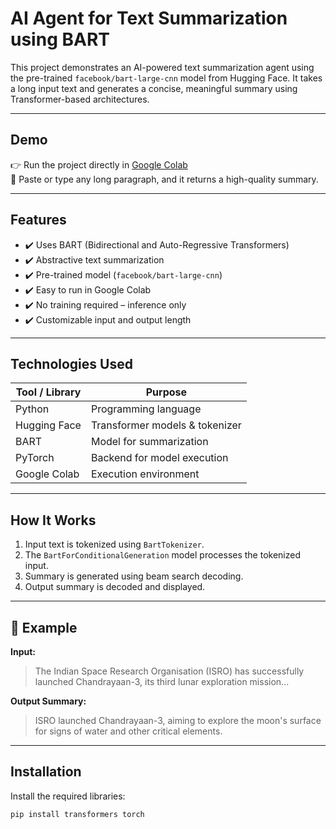 # AI Agent for Text Summarization using BART

This project demonstrates an AI-powered text summarization agent using the pre-trained `facebook/bart-large-cnn` model from Hugging Face. It takes a long input text and generates a concise, meaningful summary using Transformer-based architectures.

---

## Demo

👉 Run the project directly in [Google Colab](https://colab.research.google.com/)  
💬 Paste or type any long paragraph, and it returns a high-quality summary.

---

## Features

- ✔️ Uses BART (Bidirectional and Auto-Regressive Transformers)
- ✔️ Abstractive text summarization
- ✔️ Pre-trained model (`facebook/bart-large-cnn`)
- ✔️ Easy to run in Google Colab
- ✔️ No training required – inference only
- ✔️ Customizable input and output length

---

## Technologies Used

| Tool / Library     | Purpose                          |
|--------------------|----------------------------------|
| Python             | Programming language             |
| Hugging Face       | Transformer models & tokenizer   |
| BART               | Model for summarization          |
| PyTorch            | Backend for model execution      |
| Google Colab       | Execution environment            |

---

## How It Works

1. Input text is tokenized using `BartTokenizer`.
2. The `BartForConditionalGeneration` model processes the tokenized input.
3. Summary is generated using beam search decoding.
4. Output summary is decoded and displayed.

---

## 🧪 Example

**Input:**
> The Indian Space Research Organisation (ISRO) has successfully launched Chandrayaan-3, its third lunar exploration mission...

**Output Summary:**
> ISRO launched Chandrayaan-3, aiming to explore the moon's surface for signs of water and other critical elements.

---

##  Installation

Install the required libraries:

```bash
pip install transformers torch
